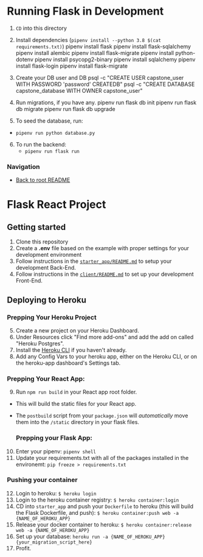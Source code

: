 # Running Flask in Development

1. `CD` into this directory
2. Install dependencies (`pipenv install --python 3.8 $(cat requirements.txt)`)
  pipenv install flask
  pipenv install flask-sqlalchemy
  pipenv install alembic
  pipenv install flask-migrate
  pipenv install python-dotenv
  pipenv install psycopg2-binary
  pipenv install sqlalchemy
  pipenv install flask-login
  pipenv install flask-migrate

3. Create your DB user and DB
psql -c "CREATE USER capstone_user WITH PASSWORD 'password' CREATEDB"
psql -c "CREATE DATABASE capstone_database WITH OWNER capstone_user"

4. Run migrations, if you have any.
  pipenv run flask db init
  pipenv run flask db migrate
  pipenv run flask db upgrade

5. To seed the database, run:
  * `pipenv run python database.py`
6. To run the backend:
   * `pipenv run flask run`

### Navigation
* [Back to root README](../README.md)


# Flask React Project

## Getting started

1. Clone this repository
2. Create a **.env** file based on the example with proper settings for your development environment
3. Follow instructions in the [`starter_app/README.md`](./starter_app/README.md) to setup your development Back-End.
4. Follow instructions in the [`client/README.md`](./client/README.md) to set up your development Front-End.

  ## Deploying to Heroku

  ### Prepping Your Heroku Project

5. Create a new project on your Heroku Dashboard.
6. Under Resources click "Find more add-ons" and add the add on called "Heroku Postgres".
7. Install the [Heroku CLI](https://devcenter.heroku.com/articles/heroku-command-line) if you haven't already.
8. Add any Config Vars to your heroku app, either on the Heroku CLI, or on the heroku-app dashboard's Settings tab.

  ### Prepping Your React App:

9. Run `npm run build` in your React app root folder.

  - This will build the static files for your React app.
  - The `postbuild` script from your `package.json` will _automatically_ move them into the `/static` directory in your flask files.

    ### Prepping your Flask App:

10. Enter your pipenv: `pipenv shell`
11. Update your requirements.txt with all of the packages installed in the environemt: `pip freeze > requirements.txt`

  ### Pushing your container

12. Login to heroku: `$ heroku login`
13. Login to the heroku container registry: `$ heroku container:login`
14. CD into `starter_app` and push your `Dockerfile` to heroku (this will build the Flask Dockerfile, and push): `$ heroku container:push web -a {NAME_OF_HEROKU_APP}`
15. Release your docker container to heroku: `$ heroku container:release web -a {NAME_OF_HEROKU_APP}`
16. Set up your database: `heroku run -a {NAME_OF_HEROKU_APP} {your_migration_script_here}`
17. Profit.
